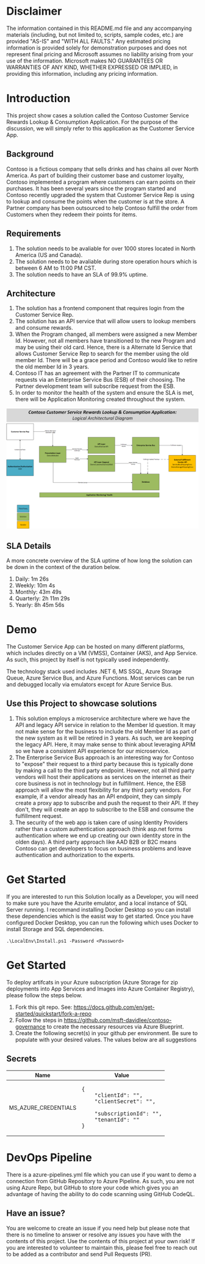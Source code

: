 # Disclaimer
The information contained in this README.md file and any accompanying materials (including, but not limited to, scripts, sample codes, etc.) are provided "AS-IS" and "WITH ALL FAULTS." Any estimated pricing information is provided solely for demonstration purposes and does not represent final pricing and Microsoft assumes no liability arising from your use of the information. Microsoft makes NO GUARANTEES OR WARRANTIES OF ANY KIND, WHETHER EXPRESSED OR IMPLIED, in providing this information, including any pricing information.

# Introduction 
This project show cases a solution called the Contoso Customer Service Rewards Lookup & Consumption Application. For the purpose of the discussion, we will simply refer to this application as the Customer Service App. 

## Background
Contoso is a fictious company that sells drinks and has chains all over North America. As part of building their customer base and customer loyalty, Contoso implemented a program where customers can earn points on their purchases. It has been several years since the program started and Contoso recently upgraded the system that Customer Service Rep is using to lookup and consume the points when the customer is at the store. A Partner company has been outsourced to help Contoso fulfill the order from Customers when they redeem their points for items.

## Requirements
1. The solution needs to be avaliable for over 1000 stores located in North America (US and Canada).
2. The solution needs to be avaliable during store operation hours which is between 6 AM to 11:00 PM CST.
3. The solution needs to have an SLA of 99.9% uptime.

## Architecture
1. The solution has a frontend component that requires login from the Customer Service Rep.
2. The solution has an API service that will allow users to lookup members and consume rewards.
3. When the Program changed, all members were assigned a new Member Id. However, not all members have transitioned to the new Program and may be using their old card. Hence, there is a Alternate Id Service that allows Customer Service Rep to search for the member using the old member Id. There will be a grace period and Contoso would like to retire the old member Id in 3 years.
4. Contoso IT has an agreement with the Partner IT to communicate requests via an Enterprise Service Bus (ESB) of their choosing. The Partner development team will subscribe request from the ESB.
5. In order to monitor the health of the system and ensure the SLA is met, there will be Application Monitoring created throughout the system.

![Architecture](/Architecture/Solution.png)

## SLA Details
A more concrete overview of the SLA uptime of how long the solution can be down in the context of the duration below.

1. Daily: 1m 26s
2. Weekly: 10m 4s
3. Monthly: 43m 49s
4. Quarterly: 2h 11m 29s
5. Yearly: 8h 45m 56s

# Demo
The Customer Service App can be hosted on many different platforms, which includes directly on a VM (VMSS), Container (AKS), and App Service. As such, this project by itself is not typically used independently. 

The technology stack used includes .NET 6, MS SSQL, Azure Storage Queue, Azure Service Bus, and Azure Functions. Most services can be run and debugged locally via emulators except for Azure Service Bus.

## Use this Project to showcase solutions
1. This solution employs a microservice architecture where we have the API and legacy API service in relation to the Member Id question. It may not make sense for the business to include the old Member Id as part of the new system as it will be retired in 3 years. As such, we are keeping the legacy API. Here, it may make sense to think about leveraging APIM so we have a consistent API experience for our microservice.
2. The Enterprise Service Bus approach is an interesting way for Contoso to "expose" their request to a third party because this is typically done by making a call to the third party endpoint. However, not all third party vendors will host their applications as services on the internet as their core business is not in technology but in fulfillment. Hence, the ESB approach will allow the most flexibility for any third party vendors. For example, if a vendor already has an API endpoint, they can simply create a proxy app to subscribe and push the request to their API. If they don't, they will create an app to subscribe to the ESB and consume the fulfillment request.
3. The security of the web app is taken care of using Identity Providers rather than a custom authentication approach (think asp.net forms authentication where we end up creating our own identity store in the olden days). A third party approach like AAD B2B or B2C means Contoso can get developers to focus on business problems and leave authentication and authorization to the experts.

# Get Started
If you are interested to run this Solution locally as a Developer, you will need to make sure you have the Azurite emulator, and a local instance of SQL Server running. I recommand installing Docker Desktop so you can install these dependencies which is the easist way to get started. Once you have configured Docker Desktop, you can run the following which uses Docker to install Storage and SQL dependencies.

```
.\LocalEnv\Install.ps1 -Password <Password>
```

# Get Started
To deploy artifcats in your Azure subscription (Azure Storage for zip deployments into App Services and Images into Azure Container Registry), please follow the steps below.
1. Fork this git repo. See: https://docs.github.com/en/get-started/quickstart/fork-a-repo
2. Follow the steps in https://github.com/msft-davidlee/contoso-governance to create the necessary resources via Azure Blueprint.
3. Create the following secret(s) in your github per environment. Be sure to populate with your desired values. The values below are all suggestions

## Secrets
| Name | Value |
| --- | --- |
| MS_AZURE_CREDENTIALS | <pre>{<br/>&nbsp;&nbsp;&nbsp;&nbsp;"clientId": "",<br/>&nbsp;&nbsp;&nbsp;&nbsp;"clientSecret": "", <br/>&nbsp;&nbsp;&nbsp;&nbsp;"subscriptionId": "",<br/>&nbsp;&nbsp;&nbsp;&nbsp;"tenantId": "" <br/>}</pre> |

# DevOps Pipeline
There is a azure-pipelines.yml file which you can use if you want to demo a connection from GitHub Repository to Azure Pipeline. As such, you are not using Azure Repo, but GitHub to store your code which gives you an advantage of having the ability to do code scanning using GitHub CodeQL.

## Have an issue?
You are welcome to create an issue if you need help but please note that there is no timeline to answer or resolve any issues you have with the contents of this project. Use the contents of this project at your own risk! If you are interested to volunteer to maintain this, please feel free to reach out to be added as a contributor and send Pull Requests (PR).